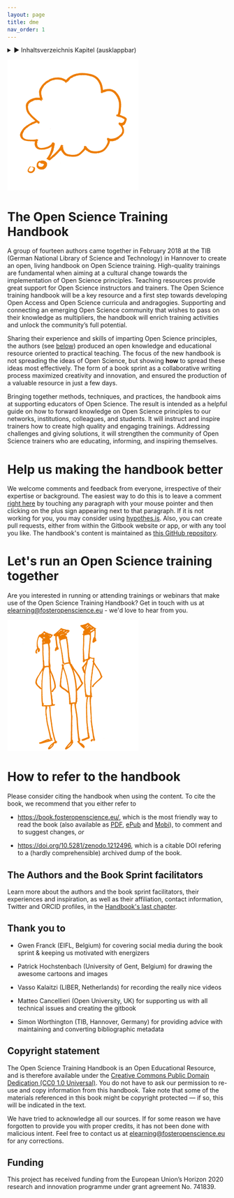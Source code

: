 ```yaml
---
layout: page
title: dme
nav_order: 1
---
```


<details markdown="block">
  <summary>
      &#9658; Inhaltsverzeichnis Kapitel (ausklappbar)
  </summary>

1. TOC
{:toc}
 </details>

   <p></p>


![](83db2204-7fbd-4954-bbf7-95dbd6ff4efa.png)

# The Open Science Training Handbook

A group of fourteen authors came together in February 2018 at the TIB
(German National Library of Science and Technology) in Hannover to
create an open, living handbook on Open Science training. High-quality
trainings are fundamental when aiming at a cultural change towards the
implementation of Open Science principles. Teaching resources provide
great support for Open Science instructors and trainers. The Open
Science training handbook will be a key resource and a first step
towards developing Open Access and Open Science curricula and
andragogies. Supporting and connecting an emerging Open Science
community that wishes to pass on their knowledge as multipliers, the
handbook will enrich training activities and unlock the community’s full
potential.

Sharing their experience and skills of imparting Open Science
principles, the authors (see
[below](https://book.fosteropenscience.eu/en/#the-authors-and-the-book-sprint-facilitators))
produced an open knowledge and educational resource oriented to
practical teaching. The focus of the new handbook is not spreading the
ideas of Open Science, but showing **how** to spread these ideas most
effectively. The form of a book sprint as a collaborative writing
process maximized creativity and innovation, and ensured the production
of a valuable resource in just a few days.

Bringing together methods, techniques, and practices, the handbook aims
at supporting educators of Open Science. The result is intended as a
helpful guide on how to forward knowledge on Open Science principles to
our networks, institutions, colleagues, and students. It will instruct
and inspire trainers how to create high quality and engaging trainings.
Addressing challenges and giving solutions, it will strengthen the
community of Open Science trainers who are educating, informing, and
inspiring themselves.

# Help us making the handbook better

We welcome comments and feedback from everyone, irrespective of their
expertise or background. The easiest way to do this is to leave a
comment [right here](https://book.fosteropenscience.eu/) by touching any
paragraph with your mouse pointer and then clicking on the plus sign
appearing next to that paragraph. If it is not working for you, you may
consider using
[hypothes.is](https://via.hypothes.is/https://open-science-training-handbook.gitbook.io/book).
Also, you can create pull requests, either from within the Gitbook
website or app, or with any tool you like. The handbook's content is
maintained as [this GitHub
repository](https://github.com/Open-Science-Training-Handbook).

# Let's run an Open Science training together

Are you interested in running or attending trainings or webinars that
make use of the Open Science Training Handbook? Get in touch with us at
<elearning@fosteropenscience.eu> - we'd love to hear from you.

![](1d13409d-cd97-40cd-ad54-a335b152b9af.png)

# How to refer to the handbook

Please consider citing the handbook when using the content. To cite the
book, we recommend that you either refer to

  - <https://book.fosteropenscience.eu/>, which is the most friendly way
    to read the book (also available as
    [PDF](https://legacy.gitbook.com/download/pdf/book/open-science-training-handbook/book),
    [ePub](https://legacy.gitbook.com/download/epub/book/open-science-training-handbook/book)
    and
    [Mobi](https://legacy.gitbook.com/download/mobi/book/open-science-training-handbook/book)),
    to comment and to suggest changes, *or*

  - <https://doi.org/10.5281/zenodo.1212496>, which is a citable DOI
    refering to a (hardly comprehensible) archived dump of the book.

## The Authors and the Book Sprint facilitators

Learn more about the authors and the book sprint facilitators, their
experiences and inspiration, as well as their affiliation, contact
information, Twitter and ORCID profiles, in the [Handbook's last
chapter](https://book.fosteropenscience.eu/en/08AboutTheAuthorsAndFacilitators).

## Thank you to

  - Gwen Franck (EIFL, Belgium) for covering social media during the
    book sprint & keeping us motivated with energizers

  - Patrick Hochstenbach (University of Gent, Belgium) for drawing the
    awesome cartoons and images

  - Vasso Kalaitzi (LIBER, Netherlands) for recording the really nice
    videos

  - Matteo Cancellieri (Open University, UK) for supporting us with all
    technical issues and creating the gitbook

  - Simon Worthington (TIB, Hannover, Germany) for providing advice with
    maintaining and converting bibliographic metadata

## Copyright statement

The Open Science Training Handbook is an Open Educational Resource, and
is therefore available under the [Creative Commons Public Domain
Dedication (CC0 1.0
Universal)](https://creativecommons.org/publicdomain/zero/1.0/). You do
not have to ask our permission to re-use and copy information from this
handbook. Take note that some of the materials referenced in this book
might be copyright protected — if so, this will be indicated in the
text.

We have tried to acknowledge all our sources. If for some reason we have
forgotten to provide you with proper credits, it has not been done with
malicious intent. Feel free to contact us at
<elearning@fosteropenscience.eu> for any corrections.

## Funding

This project has received funding from the European Union’s Horizon 2020
research and innovation programme under grant agreement No. 741839.



<div class="section fnlist" data-role="doc-footnotes">

</div>

